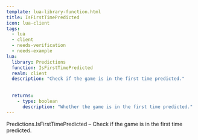 ```yaml
---
template: lua-library-function.html
title: IsFirstTimePredicted
icon: lua-client
tags:
  - lua
  - client
  - needs-verification
  - needs-example
lua:
  library: Predictions
  function: IsFirstTimePredicted
  realm: client
  description: "Check if the game is in the first time predicted."
  
  
  returns:
    - type: boolean
      description: "Whether the game is in the first time predicted."
---
```


<div class="lua__search__keywords">
Predictions.IsFirstTimePredicted &#x2013; Check if the game is in the first time predicted.
</div>
